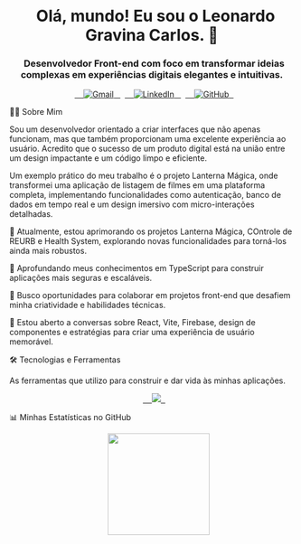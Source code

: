 <p align="center">
  </p>

<h1 align="center">
  Olá, mundo! Eu sou o Leonardo Gravina Carlos. 👋
</h1>

<h3 align="center">
  Desenvolvedor Front-end com foco em transformar ideias complexas em experiências digitais elegantes e intuitivas.
</h3>

<p align="center">
  <a href="mailto:leonardocarlos807@gmail.com" target="_blank">
    <img src="https://img.shields.io/badge/Gmail-D14836?style=for-the-badge&logo=gmail&logoColor=white" alt="Gmail"/>
  </a>
  <a href="https://www.linkedin.com/in/leonardo-gravina-a770bb237" target="_blank">
    <img src="https://img.shields.io/badge/LinkedIn-0077B5?style=for-the-badge&logo=linkedin&logoColor=white" alt="LinkedIn"/>
  </a>
  <a href="https://github.com/LeoGravina" target="_blank">
    <img src="https://img.shields.io/badge/GitHub-181717?style=for-the-badge&logo=github&logoColor=white" alt="GitHub"/>
  </a>
</p>

👨‍💻 Sobre Mim

Sou um desenvolvedor orientado a criar interfaces que não apenas funcionam, mas que também proporcionam uma excelente experiência ao usuário. Acredito que o sucesso de um produto digital está na união entre um design impactante e um código limpo e eficiente.

Um exemplo prático do meu trabalho é o projeto Lanterna Mágica, onde transformei uma aplicação de listagem de filmes em uma plataforma completa, implementando funcionalidades como autenticação, banco de dados em tempo real e um design imersivo com micro-interações detalhadas.

🔭 Atualmente, estou aprimorando os projetos Lanterna Mágica, COntrole de REURB e Health System, explorando novas funcionalidades para torná-los ainda mais robustos.

🌱 Aprofundando meus conhecimentos em TypeScript para construir aplicações mais seguras e escaláveis.

👯 Busco oportunidades para colaborar em projetos front-end que desafiem minha criatividade e habilidades técnicas.

💬 Estou aberto a conversas sobre React, Vite, Firebase, design de componentes e estratégias para criar uma experiência de usuário memorável.

🛠️ Tecnologias e Ferramentas

As ferramentas que utilizo para construir e dar vida às minhas aplicações.

<p align="center">
  <a href="https://skillicons.dev">
    <img src="https://skillicons.dev/icons?i=react,vite,js,ts,html,css,firebase,git,vscode,figma&perline=5" />
  </a>
</p>

📊 Minhas Estatísticas no GitHub

<p align="center">
  &nbsp;
  <img height="180em" src="https://github-readme-stats.vercel.app/api/top-langs/?username=LeoGravina&layout=compact&langs_count=7&theme=algolia"/>
</p>
